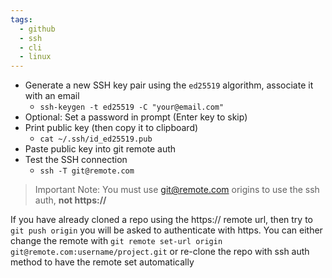 ```yaml
---
tags:
  - github
  - ssh
  - cli
  - linux
---
```

- Generate a new SSH key pair using the `ed25519` algorithm, associate it with an email
	- `ssh-keygen -t ed25519 -C "your@email.com"`
- Optional: Set a password in prompt (Enter key to skip)
- Print public key (then copy it to clipboard)
	- `cat ~/.ssh/id_ed25519.pub`
- Paste public key into git remote auth
- Test the SSH connection
	- `ssh -T git@remote.com`

> Important Note:
> You must use git@remote.com origins to use the ssh auth, **not https://**

If you have already cloned a repo using the https:// remote url, then try to `git push origin` you will be asked to authenticate with https. 
You can either change the remote with `git remote set-url origin git@remote.com:username/project.git` or re-clone the repo with ssh auth method to have the remote set automatically